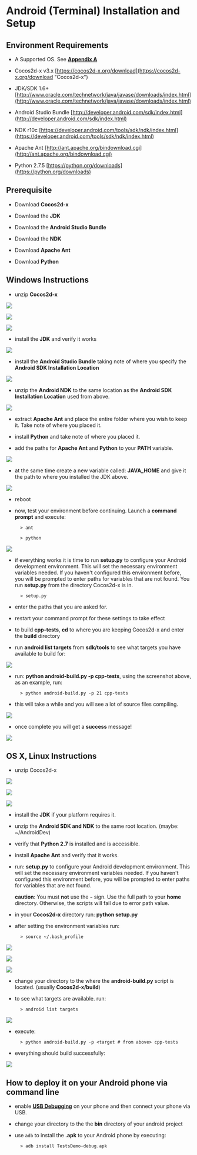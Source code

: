 # Android (Terminal) Installation and Setup

## Environment Requirements
* A Supported OS. See **[Appendix A](../A/index.html)**

* Cocos2d-x v3.x [https://cocos2d-x.org/download](https://cocos2d-x.org/download "Cocos2d-x")

* JDK/SDK 1.6+ [http://www.oracle.com/technetwork/java/javase/downloads/index.html](http://www.oracle.com/technetwork/java/javase/downloads/index.html)

* Android Studio Bundle [http://developer.android.com/sdk/index.html](http://developer.android.com/sdk/index.html)

* NDK r10c [https://developer.android.com/tools/sdk/ndk/index.html](https://developer.android.com/tools/sdk/ndk/index.html)

* Apache Ant [http://ant.apache.org/bindownload.cgi](http://ant.apache.org/bindownload.cgi)

* Python 2.7.5 [https://python.org/downloads](https://python.org/downloads)

## Prerequisite
* Download **Cocos2d-x**

* Download the **JDK**

* Download the **Android Studio Bundle**

* Download the **NDK**

* Download **Apache Ant**

* Download **Python**

## Windows Instructions
* unzip __Cocos2d-x__

![](B-img/win-step1.png "")

![](B-img/win-step2.png "")

![](B-img/win-step3.png "")

* install the **JDK** and verify it works

![](B-img/win-step4.png "")

* install the **Android Studio Bundle** taking note of where you specify the
__Android SDK Installation Location__

![](B-img/win-step5.png "")

* unzip the **Android NDK** to the same location as the __Android SDK Installation Location__
used from above.

![](B-img/win-step6.png "")

* extract **Apache Ant** and place the entire folder where you wish to keep it.
Take note of where you placed it.

* install **Python** and take note of where you placed it.

* add the paths for **Apache Ant** and **Python** to your __PATH__ variable.

![](B-img/win-step7.png "")

* at the same time create a new variable called: __JAVA_HOME__ and give it the
path to where you installed the JDK above.

![](B-img/win-step8.png "")

* reboot

* now, test your environment before continuing. Launch a __command prompt__ and execute:

		> ant

		> python

![](B-img/win-step9.png "")

* if everything works it is time to run __setup.py__ to configure your Android
development environment. This will set the necessary environment variables needed.
If you haven't configured this environment before, you will be prompted to enter
paths for variables that are not found. You run __setup.py__ from the directory
Cocos2d-x is in.

		> setup.py

* enter the paths that you are asked for.

* restart your command prompt for these settings to take effect

* to build __cpp-tests__, __cd__ to where you are keeping Cocos2d-x and enter the
__build__ directory

* run __android list targets__ from __sdk/tools__ to see what targets you have
available to build for:

![](B-img/win-step10.png "")

* run: __python android-build.py -p <a target from above> cpp-tests__, using the
screenshot above, as an example, run:

		> python android-build.py -p 21 cpp-tests

* this will take a while and you will see a lot of source files compiling.

![](B-img/win-step11.png "")

* once complete you will get a __success__ message!

![](B-img/win-step12.png "")


## OS X, Linux Instructions
* unzip Cocos2d-x

![](B-img/1.png "")

![](B-img/2.png "")

![](B-img/3.png "")

* install the __JDK__ if your platform requires it.

* unzip the __Android SDK and NDK__ to the same root location.
(maybe: ~/AndroidDev)

* verify that __Python 2.7__ is installed and is accessible.

* install __Apache Ant__ and verify that it works.

* run: __setup.py__ to configure your Android development environment. This will
set the necessary environment variables needed. If you haven't configured this
environment before, you will be prompted to enter paths for variables that are
not found.

	__caution__: You must **not** use the `~` sign. Use the full path to your **home**
directory. Otherwise, the scripts will fail due to error path value.

* in your __Cocos2d-x__ directory run: __python setup.py__

* after setting the environment variables run:

		> source ~/.bash_profile

![](B-img/setuppy01.png "")

![](B-img/setuppy02.png "")

![](B-img/setuppy03.png "")

* change your directory to the where the __android-build.py__ script is located.
(usually __Cocos2d-x/build__)

* to see what targets are available. run:

		> android list targets

![](B-img/android-list-targets1.png "")

* execute:

		> python android-build.py -p <target # from above> cpp-tests

* everything should build successfully:

![](B-img/buildsuccess.png "")

## How to deploy it on your Android phone via command line

* enable **[USB Debugging](http://stackoverflow.com/questions/16707137/how-to-find-and-turn-on-usb-debugging-mode-on-nexus-4)**
on your phone and then connect your phone via USB.

* change your directory to the the **bin** directory of your android project

* use `adb` to install the __.apk__ to your Android phone by executing:

		> adb install TestsDemo-debug.apk
